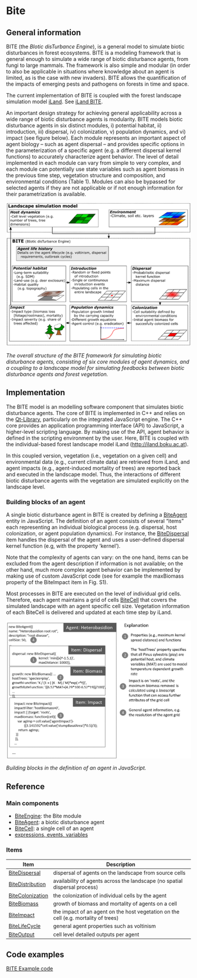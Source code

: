 # Bite
## General information

BITE (the _BIotic disTurbance Engine_), is a general model to simulate biotic disturbances in forest ecosystems. BITE is a modeling framework that is general enough to simulate a wide range of biotic disturbance agents, from fungi to large mammals. The framework is also simple and modular (in order to also be applicable in situations where knowledge about an agent is limited, as is the case with new invaders). BITE allows the quantification of the impacts of emerging pests and pathogens on forests in time and space.

The current implementation of BITE is coupled with the forest landscape simulation model [iLand](http://iland.boku.ac.at). See [iLand BITE](http://iland.boku.ac.at/BITE).


An important design strategy for achieving general applicability across a wide range of biotic disturbance agents is modularity. BITE models biotic disturbance agents in six distinct modules, i) potential habitat, ii) introduction, iii) dispersal, iv) colonization, v) population dynamics, and vi) impact (see figure below). Each module represents an important aspect of agent biology – such as agent dispersal – and provides specific options in the parameterization of a specific agent (e.g. a different dispersal kernel functions) to accurately characterize agent behavior. The level of detail implemented in each module can vary from simple to very complex, and each module can potentially use state variables such as agent biomass in the previous time step, vegetation structure and composition, and environmental conditions (Table 1). Modules can also be bypassed for selected agents if they are not applicable or if not enough information for their parametrization is available. 

![Bite](img/bite_overview.png ':size=600')

_The overall structure of the BITE framework for simulating biotic disturbance agents, consisting of six core modules of agent dynamics, and a coupling to a landscape model for simulating feedbacks between biotic disturbance agents and forest vegetation._

## Implementation

The BITE model is an modelling software component that simulates biotic disturbance agents. The core of BITE is implemented in C++ and relies on the [Qt-Library](https://qt.io), particularly on the integrated JavaScript engine. The C++ core provides an application programming interface (API) to JavaScript, a higher-level scripting language. By making use of the API, agent behavior is defined in the scripting environment by the user. Here, BITE is coupled with the individual-based forest landscape model iLand (http://iland.boku.ac.at). 

In this coupled version, vegetation (i.e., vegetation on a given cell) and environmental data (e.g., current climate data) are retrieved from iLand, and agent impacts (e.g., agent-induced mortality of trees) are reported back and executed in the landscape model. Thus, the interactions of different biotic disturbance agents with the vegetation are simulated explicitly on the landscape level. 


### Building blocks of an agent

A single biotic disturbance agent in BITE is created by defining a [BiteAgent](BiteAgent.md) entity in JavaScript.  The definition of an agent consists of several “items” each representing an individual biological process (e.g. dispersal, host colonization, or agent population dynamics). For instance, the [BiteDispersal](BiteDispersal.md) item handles the dispersal of the agent and uses a user-defined dispersal kernel function (e.g, with the property ‘kernel’). 

Note that the complexity of agents can vary: on the one hand, items can be excluded from the agent description if information is not available; on the other hand, much more complex agent behavior can be implemented by making use of custom JavaScript code (see for example the maxBiomass property of the BiteImpact item in Fig. S1). 

Most processes in BITE are executed on the level of individual grid cells. Therefore, each agent maintains a grid of cells [BiteCell](BiteCell.md) that covers the simulated landscape with an agent specific cell size. Vegetation information of each BiteCell is delivered and updated at each time step by iLand.


![Bite Example](img/bite_example.png ':size=600') 

_Building blocks in the definition of an agent in JavaScript._


## Reference

### Main components
* [BiteEngine](BiteEngine.md): the Bite module
* [BiteAgent](BiteAgent.md): a biotic disturbance agent
* [BiteCell](BiteCell.md): a single cell of an agent
* [expressions, events, variables](variables.md)


### Items

Item | Description
-----|----------
[BiteDispersal](BiteDispersal.md) | dispersal of agents on the landscape from source cells
[BiteDistribution](BiteDistribution.md) | availability of agents across the landscape (no spatial dispersal process)
[BiteColonization](BiteColonization.md) | the colonization of individual cells by the agent
[BiteBiomass](BiteBiomass.md) | growth of biomass and mortality of agents on a cell
[BiteImpact](BiteImpact.md) | the impact of an agent on the host vegetation on the cell (e.g. mortality of trees)
[BiteLifeCycle](BiteLifeCycle.md) | general agent properties such as voltinism
[BiteOutput](BiteOutput.md) | cell level detailed outputs per agent

## Code examples

[BITE Example code](CodeExamples.md)



